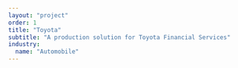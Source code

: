 ```yaml
---
layout: "project"
order: 1
title: "Toyota"
subtitle: "A production solution for Toyota Financial Services"
industry:
  name: "Automobile"
---
```

